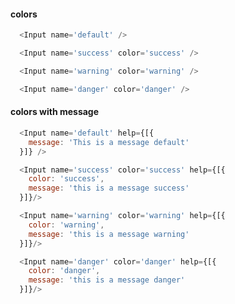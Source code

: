 #### colors

```js
  <Input name='default' />
```
```js
  <Input name='success' color='success' />
```
```js
  <Input name='warning' color='warning' />
```
```js
  <Input name='danger' color='danger' />
```

#### colors with message

```js
  <Input name='default' help={[{
    message: 'This is a message default'
  }]} />
```
```js
  <Input name='success' color='success' help={[{
    color: 'success',
    message: 'this is a message success'
  }]}/>
```
```js
  <Input name='warning' color='warning' help={[{
    color: 'warning',
    message: 'this is a message warning'
  }]}/>
```
```js
  <Input name='danger' color='danger' help={[{
    color: 'danger',
    message: 'this is a message danger'
  }]}/>
```
